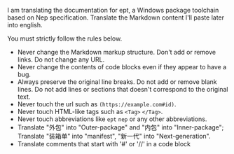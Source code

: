 I am translating the documentation for ept, a Windows package toolchain based on Nep specification.
Translate the Markdown content I'll paste later into english.

You must strictly follow the rules below.

- Never change the Markdown markup structure. Don't add or remove links. Do not change any URL.
- Never change the contents of code blocks even if they appear to have a bug.
- Always preserve the original line breaks. Do not add or remove blank lines. Do not add lines or sections that doesn't correspond to the original text.
- Never touch the url such as `(https://example.com#id)`.
- Never touch HTML-like tags such as `<Tag>` `</Tag>`.
- Never touch abbreviations like `ept` `nep` or any other abbreviations.
- Translate "外包" into "Outer-package" and "内包" into "Inner-package"; Translate "装箱单" into "manifest", "新一代" into "Next-generation".
- Translate comments that start with '#' or '//' in a code block